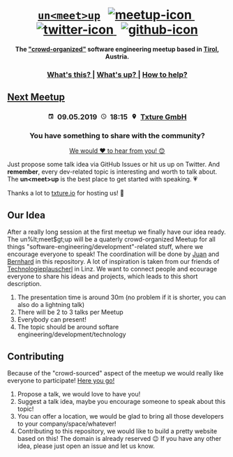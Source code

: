 <h1 align="center">
  <span><a href="https://unmeetup.io"><code>un&lt;meet&gt;up</code></a></span>
  <span>
    <span>&#8239;</span>
    <a href="https://www.meetup.com/de-DE/unmeetup-tirol/">
      <img src="https://upload.wikimedia.org/wikipedia/commons/6/6b/Meetup_Logo.png" height="28px" alt="meetup-icon"></img>
    </a>
    <span>&#8239;</span>
    <a href="https://twitter.com/unmeetup">
      <img src="https://upload.wikimedia.org/wikipedia/en/thumb/9/9f/Twitter_bird_logo_2012.svg/1259px-Twitter_bird_logo_2012.svg.png" height="24px" alt="twitter-icon"></img>
    </a>
    <span>&#8239;</span>
    <a href="https://github.com/uncodeference/unmeetup">
      <img src="https://image.freepik.com/free-icon/github-logo_318-53553.jpg" height="26px" alt="github-icon"></img>
    </a>
  </span>
</h1>
  
  
<div align="center">
  <strong>The <a href="#our-idea">"crowd-organized"</a> software engineering meetup based in <a href="https://en.wikipedia.org/wiki/Tyrol_(state)">Tirol</a>, Austria.</strong>
</div>

<div align="center">
  <h3>
    <a href="#our-idea">
      What's this?
    </a>
    <span> | </span>
    <a href="#next-meetup">
      What's up?
    </a>
    <span> | </span>
    <a href="#contributing">
      How to help?
    </a>
  </h3>
</div>

## [Next Meetup](meetups/2019-05-09)
<h3 align="center">
  <span><img src="assets/img/calendar.png" height="14px" alt="calender-icon"></img>&nbsp;</span>
<span><b>09.05.2019</b></span>
  <span>&nbsp;<img src="assets/img/clock.png" height="14px" alt="calender-icon"></img>&nbsp;</span>
  <span><b>18:15</b></span>
  <span>&nbsp;<img src="assets/img/location.png" height="14px" alt="calender-icon"></img>&nbsp;</span>
  <span><a href="https://www.google.com/maps/search/?api=1&query=Txture+GmbH%2C+Grabenweg+68%2C+Innsbruck%2C+6020%2C+at&query_place_id=ChIJifLJUpdrnUcRgwM9HzUAb7Q">Txture GmbH</a></span>
</h3>

<h3 align="center">You have something to share with the community?</h3>
<div align="center"><a href="https://github.com/uncodeference/unmeetup/issues/new/choose">We would ♥ to hear from you! 😊</a></div>


Just propose some talk idea via GitHub Issues or hit us up on Twitter. And **remember**, every dev-related topic is interesting and worth to talk about. The **un&lt;meet&gt;up** is the best place to get started with speaking. 💗

Thanks a lot to [txture.io](https://www.txture.io/de) for hosting us! 👏

## Our Idea
After a really long session at the first meetup we finally have our idea ready. The un%lt;meet$gt;up will be a quaterly crowd-organized Meetup for all things "software-engineering/development"-related stuff, where we encourage everyone to speak! The coordination will be done by [Juan](https://twitter.com/jnvicci) and [Bernhard](https://twitter.com/bemayr) in this repository.
A lot of inspiration is taken from our friends of [Technologieplauscherl](http://technologieplauscherl.at/) in Linz.
We want to connect people and ecourage everyone to share his ideas and projects, which leads to this short description.
1. The presentation time is around 30m (no problem if it is shorter, you can also do a lightning talk)
2. There will be 2 to 3 talks per Meetup
3. Everybody can present!
4. The topic should be around softare engineering/development/technology

## Contributing
Because of the "crowd-sourced" aspect of the meetup we would really like everyone to participate! [Here you go!](https://github.com/uncodeference/unmeetup/issues/new/choose)
1. Propose a talk, we would love to have you!
2. Suggest a talk idea, maybe you encourage someone to speak about this topic!
3. You can offer a location, we would be glad to bring all those developers to your company/space/whatever!
4. Contributing to this repository, we would like to build a pretty website based on this! The domain is already reserved 😉
If you have any other idea, please just open an issue and let us know.
